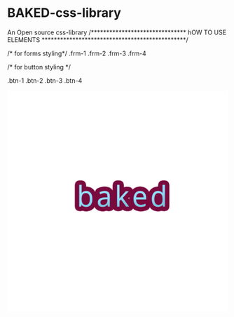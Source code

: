 # BAKED-css-library
An Open source css-library
/******************************* hOW  TO USE ELEMENTS ***********************************************/

/* for forms styling*/
.frm-1
.frm-2
.frm-3
.frm-4

/* for button styling */

.btn-1
.btn-2
.btn-3
.btn-4


<img src="baked.png">
